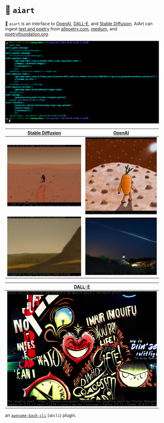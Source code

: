 # 🎨 `aiart`

🎨 `aiart` is an interface to [OpenAI](https://github.com/kamangir/openai), [DALL-E](https://github.com/kamangir/openai/blob/main/.abcli/DALLE.sh), and [Stable Diffusion](https://github.com/kamangir/blue-stability). AiArt can ingest [text and poetry](https://github.com/kamangir/aiart/blob/main/aiart/html/functions.py) from [allpoetry.com](https://allpoetry.com/), [medium](https://medium.com/), and [poetryfoundation.org](https://www.poetryfoundation.org/).

![image](./assets/marquee.png)

| [Stable Diffusion](https://github.com/kamangir/blue-stability)                                   | [OpenAI](https://github.com/kamangir/openai)                                             |
| ------------------------------------------------------------------------------------------------ | ---------------------------------------------------------------------------------------- |
| ![image](https://raw.githubusercontent.com/kamangir/blue-stability/main/assets/carrot.png?raw=1) | ![image](https://raw.githubusercontent.com/kamangir/openai/main/assets/carrot.png?raw=1) |
| ![image](https://raw.githubusercontent.com/kamangir/blue-stability/main/assets/minds.gif?raw=1)  | ![image](https://raw.githubusercontent.com/kamangir/openai/main/assets/minds.gif?raw=1)  |

| [DALL-E](https://github.com/kamangir/openai/blob/main/.abcli/DALLE.sh)        |
| ----------------------------------------------------------------------------- |
| ![image](https://github.com/kamangir/openai/raw/main/assets/DALL-E.png?raw=1) |

an [`awesome-bash-cli`](https://github.com/kamangir/awesome-bash-cli) (`abcli`) plugin.
